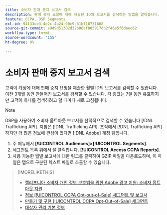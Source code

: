 ```yaml
---
title: 소비자 판매 중지 보고서 검색
description: 판매 중지 요청에 대해 제출된 ID의 보고서를 검색하는 방법을 알아봅니다.
feature: CCPA, DSP Segments
exl-id: 94133ce3-4e2c-4a24-90c9-61bf10731668
source-git-commit: e9d9d51302d32b06af805917db2f46e5f6daee62
workflow-type: tm+mt
source-wordcount: '155'
ht-degree: 0%

---
```


# 소비자 판매 중지 보고서 검색

고객이 계정에 대해 판매 중지 요청을 제출한 월별 ID의 보고서를 검색할 수 있습니다. 이전 3개월 동안 만들어진 보고서를 검색할 수 있습니다. 각 링크는 7일 동안 유효하지만 고객이 하나를 검색하려고 할 때마다 새로 고침됩니다.

>[!NOTE]
>
>DSP을 사용하여 소비자 옵트아웃 보고서를 선택적으로 검색할 수 있습니다 [!DNL Trafficking API]. 지침은 [!DNL Trafficking API]. 조직에서 [!DNL Trafficking API] 하지만 더 많은 정보에 관심이 있다면 [!DNL Adobe] 계정 팀입니다.

1. 주 메뉴에서 **[!UICONTROL Audiences]>[!UICONTROL Segments]**.
1. 세그먼트 목록 위에서 을 클릭합니다. **[!UICONTROL Access CCPA Reports]**.
1. 사용 가능한 월별 보고서에 대한 링크를 클릭하여 GZIP 파일을 다운로드하며, 이 파일은 탭으로 구분된 텍스트 파일로 추출할 수 있습니다.

>[!MORELIKETHIS]
>
>* [캘리포니아 소비자 개인 정보 보호법을 위한 Adobe 광고 지원: 소비자 옵트아웃 지원](/help/privacy/ccpa/ccpa-opt-out-of-sale.md)
>* [정보 [!UICONTROL CCPA Opt-out-of-Sale] 세그먼트 및 보고서](ccpa-opt-out-about.md)
>* [만들기 및 구현 [!UICONTROL CCPA Opt-Out-of-Sale] 세그먼트](ccpa-opt-out-segment-create.md)
>* [대상자 관리 기본 정보](audience-about.md)

